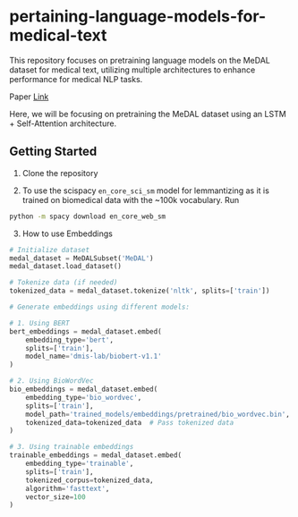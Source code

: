 # pertaining-language-models-for-medical-text
This repository focuses on pretraining language models on the MeDAL dataset for medical text, utilizing multiple architectures to enhance performance for medical NLP tasks.

Paper [Link](https://arxiv.org/pdf/2012.13978)

Here, we will be focusing on pretraining the MeDAL dataset using an LSTM + Self-Attention architecture.

## Getting Started
1. Clone the repository

2. To use the scispacy `en_core_sci_sm` model for lemmantizing as it is trained on biomedical data with the ~100k vocabulary. Run

```bash
python -m spacy download en_core_web_sm

```

3. How to use Embeddings
```python
# Initialize dataset
medal_dataset = MeDALSubset('MeDAL')
medal_dataset.load_dataset()

# Tokenize data (if needed)
tokenized_data = medal_dataset.tokenize('nltk', splits=['train'])

# Generate embeddings using different models:

# 1. Using BERT
bert_embeddings = medal_dataset.embed(
    embedding_type='bert',
    splits=['train'],
    model_name='dmis-lab/biobert-v1.1'
)

# 2. Using BioWordVec
bio_embeddings = medal_dataset.embed(
    embedding_type='bio_wordvec',
    splits=['train'],
    model_path='trained_models/embeddings/pretrained/bio_wordvec.bin',
    tokenized_data=tokenized_data  # Pass tokenized data
)

# 3. Using trainable embeddings
trainable_embeddings = medal_dataset.embed(
    embedding_type='trainable',
    splits=['train'],
    tokenized_corpus=tokenized_data,
    algorithm='fasttext',
    vector_size=100
)
```
